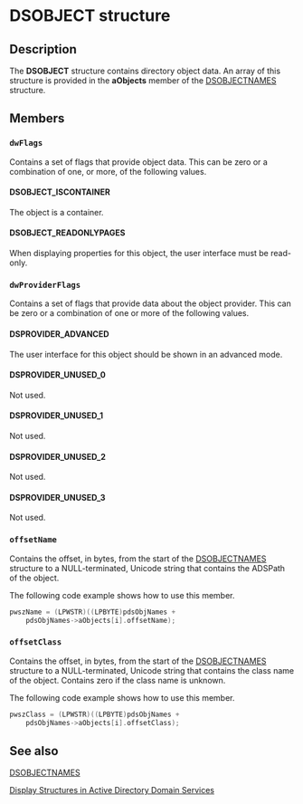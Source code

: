 # DSOBJECT structure

## Description

The **DSOBJECT** structure contains directory object data. An array of this structure is provided in the **aObjects** member of the [DSOBJECTNAMES](https://learn.microsoft.com/windows/desktop/api/dsclient/ns-dsclient-dsobjectnames) structure.

## Members

### `dwFlags`

Contains a set of flags that provide object data. This can be zero or a combination of one, or more, of the following values.

#### DSOBJECT_ISCONTAINER

The object is a container.

#### DSOBJECT_READONLYPAGES

When displaying properties for this object, the user interface must be read-only.

### `dwProviderFlags`

Contains a set of flags that provide data about the object provider. This can be zero or a combination of one or more of the following values.

#### DSPROVIDER_ADVANCED

The user interface for this object should be shown in an advanced mode.

#### DSPROVIDER_UNUSED_0

Not used.

#### DSPROVIDER_UNUSED_1

Not used.

#### DSPROVIDER_UNUSED_2

Not used.

#### DSPROVIDER_UNUSED_3

Not used.

### `offsetName`

Contains the offset, in bytes, from the start of the [DSOBJECTNAMES](https://learn.microsoft.com/windows/desktop/api/dsclient/ns-dsclient-dsobjectnames) structure to a NULL-terminated, Unicode string that contains the ADSPath of the object.

The following code example shows how to use this member.

```cpp
pwszName = (LPWSTR)((LPBYTE)pdsObjNames +
    pdsObjNames->aObjects[i].offsetName);

```

### `offsetClass`

Contains the offset, in bytes, from the start of the [DSOBJECTNAMES](https://learn.microsoft.com/windows/desktop/api/dsclient/ns-dsclient-dsobjectnames) structure to a NULL-terminated, Unicode string that contains the class name of the object. Contains zero if the class name is unknown.

The following code example shows how to use this member.

```cpp
pwszClass = (LPWSTR)((LPBYTE)pdsObjNames +
    pdsObjNames->aObjects[i].offsetClass);

```

## See also

[DSOBJECTNAMES](https://learn.microsoft.com/windows/desktop/api/dsclient/ns-dsclient-dsobjectnames)

[Display Structures in Active Directory Domain Services](https://learn.microsoft.com/windows/desktop/AD/display-structures-in-active-directory-domain-services)